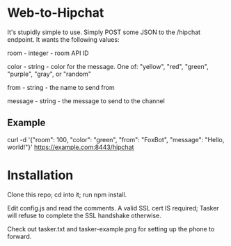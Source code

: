 # Web-to-Hipchat
It's stupidly simple to use. Simply POST some JSON to the /hipchat endpoint. It wants the following values:

room - integer - room API ID

color - string - color for the message. One of: "yellow", "red", "green", "purple", "gray", or "random"

from - string - the name to send from

message - string - the message to send to the channel

## Example
curl -d '{"room": 100, "color": "green", "from": "FoxBot", "message": "Hello, world!"}' https://example.com:8443/hipchat

# Installation
Clone this repo; cd into it; run npm install.

Edit config.js and read the comments. A valid SSL cert IS required; Tasker will refuse to complete the SSL handshake otherwise.

Check out tasker.txt and tasker-example.png for setting up the phone to forward.
